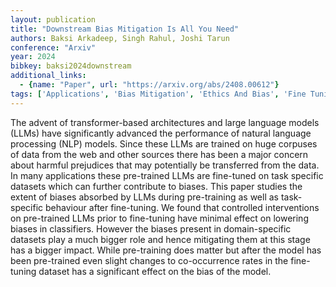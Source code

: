```yaml
---
layout: publication
title: "Downstream Bias Mitigation Is All You Need"
authors: Baksi Arkadeep, Singh Rahul, Joshi Tarun
conference: "Arxiv"
year: 2024
bibkey: baksi2024downstream
additional_links:
  - {name: "Paper", url: "https://arxiv.org/abs/2408.00612"}
tags: ['Applications', 'Bias Mitigation', 'Ethics And Bias', 'Fine Tuning', 'Model Architecture', 'Pretraining Methods', 'Training Techniques', 'Transformer']
---
```

The advent of transformer-based architectures and large language models (LLMs) have significantly advanced the performance of natural language processing (NLP) models. Since these LLMs are trained on huge corpuses of data from the web and other sources there has been a major concern about harmful prejudices that may potentially be transferred from the data. In many applications these pre-trained LLMs are fine-tuned on task specific datasets which can further contribute to biases. This paper studies the extent of biases absorbed by LLMs during pre-training as well as task-specific behaviour after fine-tuning. We found that controlled interventions on pre-trained LLMs prior to fine-tuning have minimal effect on lowering biases in classifiers. However the biases present in domain-specific datasets play a much bigger role and hence mitigating them at this stage has a bigger impact. While pre-training does matter but after the model has been pre-trained even slight changes to co-occurrence rates in the fine-tuning dataset has a significant effect on the bias of the model.
